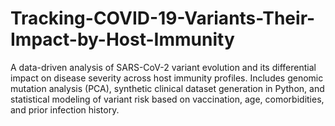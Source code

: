 # Tracking-COVID-19-Variants-Their-Impact-by-Host-Immunity
A data-driven analysis of SARS-CoV-2 variant evolution and its differential impact on disease severity across host immunity profiles. Includes genomic mutation analysis (PCA), synthetic clinical dataset generation in Python, and statistical modeling of variant risk based on vaccination, age, comorbidities, and prior infection history.
